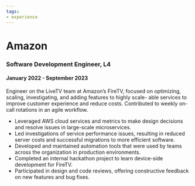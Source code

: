 ```yaml
---
tags:
- experience
---
```

# Amazon
### Software Development Engineer, L4
#### January 2022 - September 2023
Engineer on the LiveTV team at Amazon’s FireTV, focused on optimizing, scaling, investigating, and adding features to highly scale-
able services to improve customer experience and reduce costs. Contributed to weekly on-call rotations in an agile workflow.
- Leveraged AWS cloud services and metrics to make design decisions and resolve issues in large-scale microservices.
- Led investigations of service performance issues, resulting in reduced server costs and successful migrations to more efficient
software.
- Developed and maintained automation tools that were used by teams across the organization in production environments.
- Completed an internal hackathon project to learn device-side development for FireTV.
- Participated in design and code reviews, offering constructive feedback on new features and bug fixes.